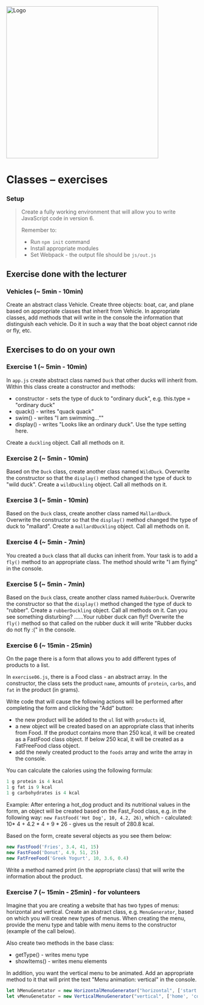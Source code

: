 <img alt="Logo" src="http://coderslab.pl/svg/logo-coderslab.svg" width="400">

# Classes  &ndash; exercises

### Setup

> Create a fully working environment that will allow you to write JavaScript code in version 6.
>
> Remember to:
> - Run ```npm init``` command
> - Install appropriate modules
> - Set Webpack - the output file should be `js/out.js`

## Exercise done with the lecturer

### Vehicles (~ 5min - 10min)

Create an abstract class Vehicle. Create three objects: boat, car, and plane based on appropriate classes that inherit from Vehicle. In appropriate classes, add methods that will write in the console the information that distinguish each vehicle. Do it in such a way that the boat object cannot ride or fly, etc.

## Exercises to do on your own

### Exercise 1 (~ 5min - 10min)

In ```app.js``` create abstract class named ```Duck``` that other ducks will inherit from. Within this class create a constructor and methods:

* constructor - sets the type of duck to "ordinary duck", e.g. this.type = "ordinary duck"
* quack() - writes "quack quack"
* swim() - writes "I am swimming...""
* display() - writes "Looks like an ordinary duck". Use the type setting here.

Create a ```duckling``` object. Call all methods on it.

### Exercise 2 (~ 5min - 10min)

Based on the ```Duck``` class, create another class named ```WildDuck```. Overwrite the constructor so that the ```display()``` method changed the type of duck to "wild duck". Create a ```wildDuckling``` object. Call all methods on it.

### Exercise 3 (~ 5min - 10min)

Based on the ```Duck``` class, create another class named ```MallardDuck```. Overwrite the constructor so that the ```display()``` method changed the type of duck to "mallard". Create a ```mallardDuckling``` object. Call all methods on it.

### Exercise 4 (~ 5min - 7min)

You created a ```Duck``` class that all ducks can inherit from. Your task is to add a ```fly()``` method to an appropriate class. The method should write "I am flying" in the console.

### Exercise 5 (~ 5min - 7min)
Based on the ```Duck``` class, create another class named ```RubberDuck```. Overwrite the constructor so that the ```display()``` method changed the type of duck to "rubber". Create a ```rubberDuckling``` object. Call all methods on it. Can you see something disturbing? ......Your rubber duck can fly!!
Overwrite the ```fly()``` method so that called on the rubber duck it will write "Rubber ducks do not fly :(" in the console.


### Exercise 6 (~ 15min - 25min)

On the page there is a form that allows you to add different types of products to a list.

In ```exercise06.js```, there is a Food class - an abstract array. In the constructor, the class sets the product ```name```, amounts of ```protein```, ```carbs```, and  ```fat``` in the product (in grams).


Write code that will cause the following actions will be performed after completing the form and clicking the "Add" button:
 * the new product will be added to the ```ul``` list with ```products``` id,
 * a new object will be created based on an appropriate class that inherits from Food. If the product contains more than 250 kcal, it will be created as a FastFood class object. If below 250 kcal, it will be created as a FatFreeFood class object.
 * add the newly created product to the ```foods``` array and write the array in the console.

You can calculate the calories using the following formula:
```JavaScript
1 g protein	is 4 kcal
1 g fat	is 9 kcal
1 g carbohydrates is 4 kcal
```

Example:
After entering a hot_dog product and its nutritional values in the form, an object will be created based on the Fast_Food class, e.g. in the following way: ```new FastFood('Hot Dog', 10, 4.2, 26)```, which - calculated:
10* 4 + 4.2 * 4 + 9 * 26 - gives us the result of 280.8 kcal.

Based on the form, create several objects as you see them below:

```JavaScript
new FastFood('Fries', 3.4, 41, 15)
new FastFood('Donut', 4.9, 51, 25)
new FatFreeFood('Greek Yogurt', 10, 3.6, 0.4)
```
Write a method named print (in the appropriate class) that will write the information about the product.


### Exercise 7 (~ 15min - 25min) - for volunteers

Imagine that you are creating a website that has two types of menus: horizontal and vertical.
Create an abstract class, e.g. ```MenuGenerator```, based on which you will create new types of menus. When creating the menu, provide the menu type and table with menu items to the constructor (example of the call below).

Also create two methods in the base class:
* getType() - writes menu type
* showItems() - writes menu elements

In addition, you want the vertical menu to be animated. Add an appropriate method to it that will print the text "Menu animation: vertical" in the console.

```JavaScript
let hMenuGenetator = new HorizontalMenuGenerator("horizontal", ['start', 'about']);
let vMenuGenetator = new VerticalMenuGenerator("vertical", ['home', 'contact']);

```
